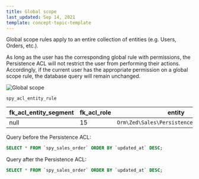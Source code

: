 ```yaml
---
title: Global scope
last_updated: Sep 14, 2021
template: concept-topic-template
---
```


Global scope rules apply to an entire collection of entities (e.g. Users, Orders, etc.).

As long as the user has the corresponding global rule with permissions, the Persistence ACL will not restrict the user from performing their actions. Accordingly, if the current user has the appropriate permission on a global scope rule, the database query will remain unchanged.

![Global scope](https://confluence-connect.gliffy.net/embed/image/61268adb-9b3c-46f4-a83c-ed5862420298.png?utm_medium=live&utm_source=custom)

`spy_acl_entity_rule`

| fk_acl_entity_segment | fk_acl_role | entity | permission_mask | scope |
|-----|-----|-----|-----|-----|
| null | 15  | `Orm\Zed\Sales\Persistence\SpySalesOrder` | `AclEntityConstants::OPERATION_MASK_READ` | `AclEntityConstants::SCOPE_GLOBAL` |

Query before the Persistence ACL:
```sql
SELECT * FROM `spy_sales_order` ORDER BY `updated_at` DESC;
```

Query after the Persistence ACL:
```sql
SELECT * FROM `spy_sales_order` ORDER BY `updated_at` DESC;
```

